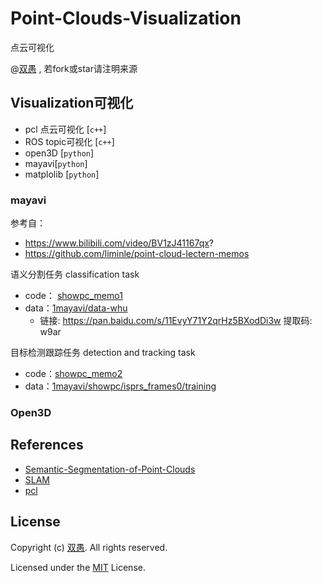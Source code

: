 <!--
 * @Description: 
 * @Author: HCQ
 * @Company(School): UCAS
 * @Email: 1756260160@qq.com
 * @Date: 2020-11-16 11:21:14
 * @LastEditTime: 2021-03-06 18:05:09
 * @FilePath: /Point-Clouds/README.md
-->
# Point-Clouds-Visualization
点云可视化

@[双愚](https://github.com/HuangCongQing) , 若fork或star请注明来源

## Visualization可视化

- pcl 点云可视化 [`c++`]
- ROS topic可视化  [`c++`]
- open3D [`python`]
- mayavi[`python`]
- matplolib [`python`]


### mayavi

参考自：
* https://www.bilibili.com/video/BV1zJ41167qx?
* https://github.com/liminle/point-cloud-lectern-memos



语义分割任务 classification task
* code： [showpc_memo1](1mayavi/visualizer/showpc_memo1.py)
* data：[1mayavi/data-whu](1mayavi/data-whu)  
    * 链接: https://pan.baidu.com/s/11EvyY71Y2qrHz5BXodDi3w 提取码: w9ar 

目标检测跟踪任务  detection and tracking task

* code：[showpc_memo2](1mayavi/visualizer/showpc_memo2.py)
* data：[1mayavi/showpc/isprs_frames0/training](1mayavi/showpc/isprs_frames0/training)


### Open3D




## References


*  [Semantic-Segmentation-of-Point-Clouds](https://github.com/HuangCongQing/Semantic-Segmentation-of-Point-Clouds)
*  [SLAM](https://github.com/HuangCongQing/SLAM)
* [pcl](https://github.com/HuangCongQing/pcl-learning)




## License

Copyright (c) [双愚](https://github.com/HuangCongQing/). All rights reserved.

Licensed under the [MIT](./LICENSE) License.

